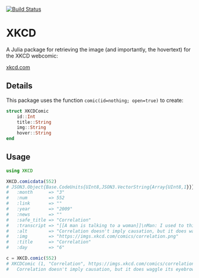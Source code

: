 [![Build Status](https://travis-ci.org/joshday/XKCD.jl.svg?branch=master)](https://travis-ci.org/joshday/XKCD.jl)

# XKCD

A Julia package for retrieving the image (and importantly, the hovertext) for the XKCD webcomic:

[xkcd.com](https://xkcd.com)

## Details

This package uses the function `comic(id=nothing; open=true)` to create:

```julia
struct XKCDComic
    id::Int
    title::String
    img::String 
    hover::String
end
```


## Usage

```julia
using XKCD

XKCD.comicdata(552)
# JSON3.Object{Base.CodeUnits{UInt8,JSON3.VectorString{Array{UInt8,1}}},Array{UInt64,1}} with 11 entries:
#   :month      => "3"
#   :num        => 552
#   :link       => ""
#   :year       => "2009"
#   :news       => ""
#   :safe_title => "Correlation"
#   :transcript => "[[A man is talking to a woman]]\nMan: I used to think correlation implied causation.\nMan: Then I took a statistics class.  Now I don't…
#   :alt        => "Correlation doesn't imply causation, but it does waggle its eyebrows suggestively and gesture furtively while mouthing 'look over there…
#   :img        => "https://imgs.xkcd.com/comics/correlation.png"
#   :title      => "Correlation"
#   :day        => "6"

c = XKCD.comic(552)
# XKCDComic (1, "Correlation", https://imgs.xkcd.com/comics/correlation.png)
#   Correlation doesn't imply causation, but it does waggle its eyebrows suggestively and gesture furtively while mouthing 'look over there'.
```